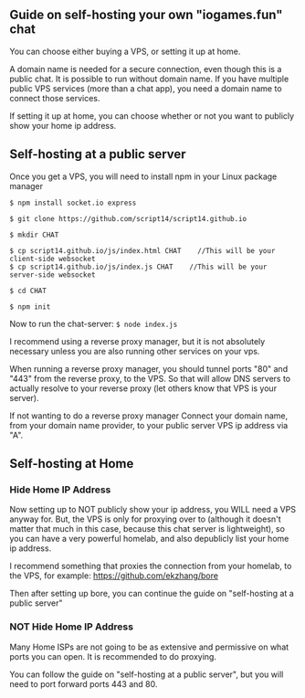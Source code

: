 ## Guide on self-hosting your own "iogames.fun" chat
You can choose either buying a VPS, or setting it up at home. 

A domain name is needed for a secure connection, even though this is a public chat. 
It is possible to run without domain name. If you have multiple public VPS services 
(more than a chat app), you need a domain name to connect those services.

If setting it up at home, you can choose whether or not you want to publicly show your home 
ip address.

## Self-hosting at a public server
Once you get a VPS, you will need to install npm in your Linux package manager

`$ npm install socket.io express`

`$ git clone https://github.com/script14/script14.github.io`

`$ mkdir CHAT`

`$ cp script14.github.io/js/index.html CHAT    //This will be your client-side websocket` <br>
`$ cp script14.github.io/js/index.js CHAT    //This will be your server-side websocket`

`$ cd CHAT`

`$ npm init`

Now to run the chat-server: `$ node index.js`

I recommend using a reverse proxy manager, but it is not absolutely necessary unless you are also
running other services on your vps.

When running a reverse proxy manager, you should tunnel ports "80" and "443" from the reverse proxy, 
to the VPS. So that will allow DNS servers to actually resolve to your reverse proxy (let others know that VPS is your server).

If not wanting to do a reverse proxy manager
Connect your domain name, from your domain name provider, to your public server VPS ip address via
"A".

## Self-hosting at Home
### Hide Home IP Address
Now setting up to NOT publicly show your ip address, you WILL need a VPS anyway for. 
But, the VPS is only for proxying over to (although it doesn't matter that much in this case,
because this chat server is lightweight), so you can have a very powerful homelab,
and also depublicly list your home ip address.

I recommend something that proxies the connection from your homelab, to the VPS, 
for example: https://github.com/ekzhang/bore

Then after setting up bore, you can continue the guide on "self-hosting at a public server"

### NOT Hide Home IP Address
Many Home ISPs are not going to be as extensive and permissive on what ports you can open. It is
recommended to do proxying.

You can follow the guide on "self-hosting at a public server", but you will need to port 
forward ports 443 and 80.
